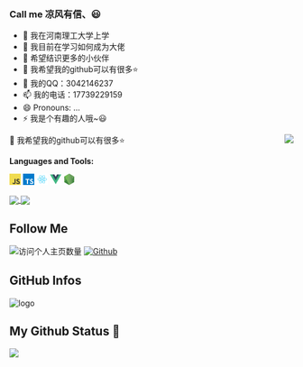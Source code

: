
### Call me 凉风有信、😃

- 🔭 我在河南理工大学上学
- 🌱 我目前在学习如何成为大佬
- 👯 希望结识更多的小伙伴
- 🤔 我希望我的github可以有很多⭐
- 💬 我的QQ：3042146237
- 📫 我的电话：17739229159
- 😄 Pronouns: ...
- ⚡ 我是个有趣的人哦~😃




🤔 我希望我的github可以有很多⭐
<img align="right" src="https://count.getloli.com/get/@:xs-web-lhdd?theme=rule34">

**Languages and Tools:**  

<code><img height="20" src="https://raw.githubusercontent.com/github/explore/80688e429a7d4ef2fca1e82350fe8e3517d3494d/topics/javascript/javascript.png"></code>
<code><img height="20" src="https://raw.githubusercontent.com/github/explore/80688e429a7d4ef2fca1e82350fe8e3517d3494d/topics/typescript/typescript.png"></code>
<code><img height="20" src="https://raw.githubusercontent.com/github/explore/80688e429a7d4ef2fca1e82350fe8e3517d3494d/topics/react/react.png"></code>
<code><img height="20" src="https://raw.githubusercontent.com/github/explore/5c058a388828bb5fde0bcafd4bc867b5bb3f26f3/topics/vue/vue.png"></code>
<code><img height="20" src="https://raw.githubusercontent.com/github/explore/80688e429a7d4ef2fca1e82350fe8e3517d3494d/topics/nodejs/nodejs.png"></code>    


<a href="https://github.com/xs-web-lhdd">
  <img align="center" width="400" src="https://github-readme-stats.vercel.app/api?username=xs-web-lhdd&include_all_commits=true&bg_color=30,e96443,904e95&title_color=fff&text_color=fff&icon_color=fff&show_icons=true&hide=contribs" />
</a>
<a href="https://github.com/xs-web-lhdd">
  <img align="center" width="355" src="https://github-readme-stats.vercel.app/api/top-langs/?username=xs-web-lhdd&bg_color=30,904e95,e96443&title_color=fff&text_color=fff&layout=compact&theme=tokyonight&show_icons=true&hide_title=true" />
</a>

## Follow Me
![访问个人主页数量](https://komarev.com/ghpvc/?username=xs-web-lhdd&color=green)
[![Github](https://img.shields.io/github/followers/xs-web-lhdd?label=Github&style=social)](https://github.com/yexiyue)


## GitHub Infos
<img src="https://github-profile-trophy.vercel.app/?username=xs-web-lhdd&theme=flat&column=7" alt="logo" height="160" align="center" style="margin: auto;" />

## My Github Status 🦸


![](https://activity-graph.herokuapp.com/graph?username=xs-web-lhdd&theme=github)
